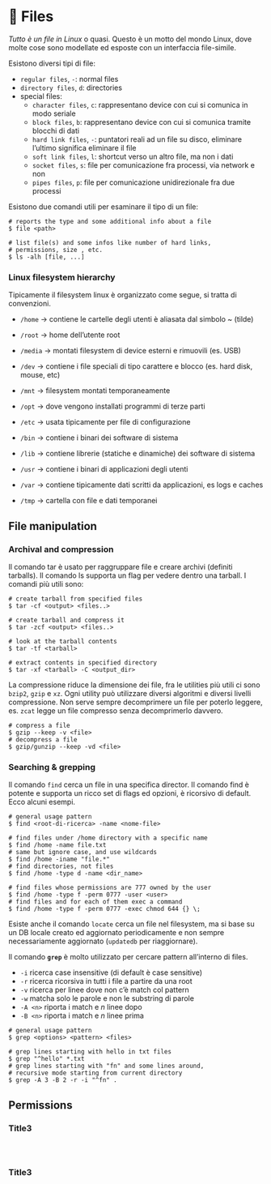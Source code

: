 # 📄 Files

_Tutto è un file in Linux_ o quasi. Questo è un motto del mondo Linux, dove molte cose sono 
modellate ed esposte con un interfaccia file-simile.

Esistono diversi tipi di file:
- `regular files`, `-`: normal files
- `directory files`, `d`: directories
- special files:
  - `character files`, `c`: rappresentano device con cui si comunica in modo seriale
  - `block files`, `b`: rappresentano device con cui si comunica tramite blocchi di dati
  - `hard link files`, `-`: puntatori reali ad un file su disco, eliminare l’ultimo 
    significa eliminare il file
  - `soft link files`, `l`: shortcut verso un altro file, ma non i dati
  - `socket files`, `s`: file per comunicazione fra processi, via network e non
  - `pipes files`, `p`: file per comunicazione unidirezionale fra due processi

Esistono due comandi utili per esaminare il tipo di un file:

```shell
# reports the type and some additional info about a file
$ file <path>

# list file(s) and some infos like number of hard links, 
# permissions, size , etc.
$ ls -alh [file, ...] 
```

### Linux filesystem hierarchy

Tipicamente il filesystem linux è organizzato come segue, si tratta di convenzioni.

- `/home`   -> contiene le cartelle degli utenti è aliasata dal simbolo ~ (tilde)
- `/root`   -> home dell’utente root

- `/media`  -> montati filesystem di device esterni e rimuovili (es. USB)
- `/dev`    -> contiene i file speciali di tipo carattere e blocco (es. hard disk, mouse, etc)
- `/mnt`    -> filesystem montati temporaneamente

- `/opt`    -> dove vengono installati programmi di terze parti
- `/etc`    -> usata tipicamente per file di configurazione
- `/bin`    -> contiene i binari dei software di sistema
- `/lib`    -> contiene librerie (statiche e dinamiche) dei software di sistema
- `/usr`    -> contiene i binari di applicazioni degli utenti
- `/var`    -> contiene tipicamente dati scritti da applicazioni, es logs e caches

- `/tmp`    -> cartella con file e dati temporanei

## File manipulation

### Archival and compression

Il comando tar è usato per raggruppare file e creare archivi (definiti tarballs). Il comando
ls supporta un flag per vedere dentro una tarball. I comandi più utili sono:

```shell
# create tarball from specified files
$ tar -cf <output> <files..>

# create tarball and compress it
$ tar -zcf <output> <files..>

# look at the tarball contents
$ tar -tf <tarball>

# extract contents in specified directory
$ tar -xf <tarball> -C <output_dir>
```

La compressione riduce la dimensione dei file, fra le utilities più utili ci sono `bzip2`,
`gzip` e `xz`. Ogni utility può utilizzare diversi algoritmi e diversi livelli compressione.
Non serve sempre decomprimere un file per poterlo leggere, es. `zcat` legge un file
compresso senza decomprimerlo davvero.

```shell
# compress a file
$ gzip --keep -v <file>
# decompress a file
$ gzip/gunzip --keep -vd <file>
```

### Searching & grepping

Il comando `find` cerca un file in una specifica director. Il comando find è potente e 
supporta un ricco set di flags ed opzioni, è ricorsivo di default. Ecco alcuni esempi.

```shell
# general usage pattern
$ find <root-di-ricerca> -name <nome-file>

# find files under /home directory with a specific name
$ find /home -name file.txt
# same but ignore case, and use wildcards
$ find /home -iname "file.*"
# find directories, not files
$ find /home -type d -name <dir_name>

# find files whose permissions are 777 owned by the user
$ find /home -type f -perm 0777 -user <user>
# find files and for each of them exec a command
$ find /home -type f -perm 0777 -exec chmod 644 {} \;
```

Esiste anche il comando `locate` cerca un file nel filesystem, ma si base su un DB locale 
creato ed aggiornato periodicamente e non sempre necessariamente aggiornato (`updatedb` per 
riaggiornare). 

Il comando **`grep`** è molto utilizzato per cercare pattern all’interno di files.

- `-i` 	ricerca case insensitive (di default è case sensitive)
- `-r` 	ricerca ricorsiva in tutti i file a partire da una root
- `-v` 	ricerca per linee dove non c’è match col pattern
- `-w`	matcha solo le parole e non le substring di parole
- `-A <n>`	riporta i match e _n_ linee dopo
- `-B <n>`	riporta i match e _n_ linee prima

```shell
# general usage pattern
$ grep <options> <pattern> <files>

# grep lines starting with hello in txt files 
$ grep "^hello" *.txt
# grep lines starting with "fn" and some lines around, 
# recursive mode starting from current directory
$ grep -A 3 -B 2 -r -i "^fn" .
```

## Permissions

### Title3

```shell
```

```shell
```

```shell
```

### Title3

```shell
```

```shell
```

```shell
```
